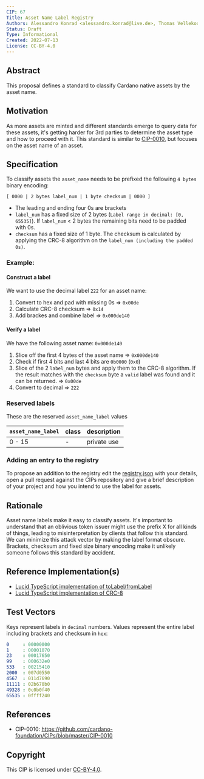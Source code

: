 ```yaml
---
CIP: 67
Title: Asset Name Label Registry
Authors: Alessandro Konrad <alessandro.konrad@live.de>, Thomas Vellekoop <thomas.vellekoop@iohk.io>
Status: Draft
Type: Informational
Created: 2022-07-13
License: CC-BY-4.0
---
```


## Abstract

This proposal defines a standard to classify Cardano native assets by the asset name.

## Motivation

As more assets are minted and different standards emerge to query data for these assets, it's getting harder for 3rd parties to determine the asset type and how to proceed with it. This standard is similar to [CIP-0010](../CIP-0010), but focuses on the asset name of an asset.


## Specification

To classify assets the `asset_name` needs to be prefixed the following `4 bytes` binary encoding:
```
[ 0000 | 2 bytes label_num | 1 byte checksum | 0000 ]
```
- The leading and ending four 0s are brackets
- `label_num` has a fixed size of 2 bytes (`Label range in decimal: [0, 65535]`). 
If `label_num` < 2 bytes the remaining bits need to be padded with 0s.
- `checksum` has a fixed size of 1 byte. The checksum is calculated by applying the CRC-8 algorithm on the `label_num (including the padded 0s)`. 
 
### Example:

#### Construct a label
We want to use the decimal label `222` for an asset name:

1. Convert to hex and pad with missing 0s => `0x00de`
2. Calculate CRC-8 checksum => `0x14`
3. Add brackes and combine label => `0x000de140`

#### Verify a label
We have the following asset name: `0x000de140`

1. Slice off the first 4 bytes of the asset name => `0x000de140`
2. Check if first 4 bits and last 4 bits are `0b0000` (`0x0`)
3. Slice of the 2 `label_num` bytes and apply them to the CRC-8 algorithm. If the result matches with the `checksum` byte a `valid` label was found and it can be returned. => `0x00de`
4. Convert to decimal => `222`


### Reserved labels

These are the reserved `asset_name_label` values

`asset_name_label`            | class | description              |
----------------------------  | ----- |  ----------------------- |
0 - 15                        | -     |  private use             |

### Adding an entry to the registry

To propose an addition to the registry edit the [registry.json](./registry.json) with your details, open a pull request against the CIPs repository and give a brief description of your project and how you intend to use the label for assets.

## Rationale

Asset name labels make it easy to classify assets. It's important to understand that an oblivious token issuer might use the prefix X for all kinds of things, leading to misinterpretation by clients that follow this standard. We can minimize this attack vector by making the label format obscure. Brackets, checksum and fixed size binary encoding make it unlikely someone follows this standard by accident.

## Reference Implementation(s)

- [Lucid TypeScript implementation of toLabel/fromLabel](https://github.com/spacebudz/lucid/blob/39cd2129101bd11b03b624f80bb5fe3da2537fec/src/utils/utils.ts#L500-L522)
- [Lucid TypeScript implementation of CRC-8](https://github.com/spacebudz/lucid/blob/main/src/misc/crc8.ts)

## Test Vectors

Keys represent labels in `decimal` numbers. Values represent the entire label including brackets and checksum in `hex`:

```yaml
0     : 00000000
1     : 00001070
23    : 00017650
99    : 000632e0
533   : 00215410
2000  : 007d0550
4567  : 011d7690
11111 : 02b670b0
49328 : 0c0b0f40
65535 : 0ffff240
```

## References

- CIP-0010: https://github.com/cardano-foundation/CIPs/blob/master/CIP-0010

## Copyright

This CIP is licensed under [CC-BY-4.0](https://creativecommons.org/licenses/by/4.0/legalcode).
